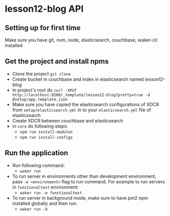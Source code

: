 # lesson12-blog API

## Setting up for first time
Make sure you have git, nvm, node, elasticsearch, couchbase, waker-cli installed

## Get the project and install npms 

- Clone the project `git clone `
- Create bucket in couchbase and index in elasticsearch named *lesson12-blog*
- In project's root do `curl -XPUT http://localhost:9200/_template/lesson12-blog?pretty=true -d @setup/app.template.json`
- Make sure you have copied the elasticsearch configurations of XDCR from `setup/elasticsearch.yml` in to your `elasticsearch.yml` file of elasticsearch
- Create XDCR between couchbase and elasticsearch
- in `core` do following steps:
    - `npm run install-modules`
    - `npm run install-configs`

## Run the application
- Run following command:
	- `waker run`
- To run server in environments other than development environment, pass `-e <environment>` flag to run command. For example to run servers in `functionaltest` environment:
	- `waker run -e functionaltest`
- To run server in background mode, make sure to have pm2 npm installed globally and then run:
    - `waker run -b`
